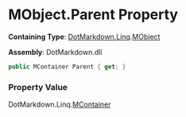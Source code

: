 # MObject\.Parent Property

**Containing Type**: [DotMarkdown.Linq](../../README.md)\.[MObject](../README.md)

**Assembly**: DotMarkdown\.dll

```csharp
public MContainer Parent { get; }
```

### Property Value

DotMarkdown\.Linq\.[MContainer](../../MContainer/README.md)


